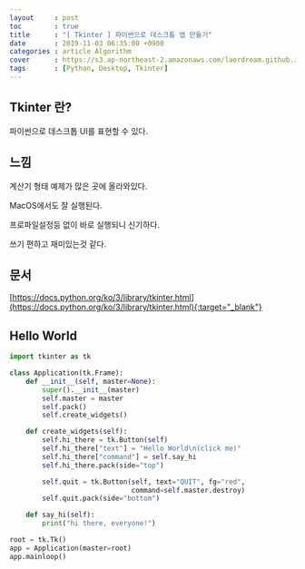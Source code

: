 ```yaml
---
layout     : post
toc        : true
title      : "[ Tkinter ] 파이썬으로 데스크톱 앱 만들기"
date       : 2019-11-03 06:35:00 +0900
categories : article Algorithm
cover      : https://s3.ap-northeast-2.amazonaws.com/laerdream.github.io/cover/python.jpg
tags       : [Python, Desktop, Tkinter]
---
```


## Tkinter 란?
파이썬으로 데스크톱 UI를 표현할 수 있다.

## 느낌

계산기 형태 예제가 많은 곳에 올라와있다.

MacOS에서도 잘 실행된다.

프로파일설정등 없이 바로 실행되니 신기하다.

쓰기 편하고 재미있는것 같다.


## 문서
[https://docs.python.org/ko/3/library/tkinter.html](https://docs.python.org/ko/3/library/tkinter.html){:target="_blank"}

## Hello World

```python
import tkinter as tk

class Application(tk.Frame):
    def __init__(self, master=None):
        super().__init__(master)
        self.master = master
        self.pack()
        self.create_widgets()

    def create_widgets(self):
        self.hi_there = tk.Button(self)
        self.hi_there["text"] = "Hello World\n(click me)"
        self.hi_there["command"] = self.say_hi
        self.hi_there.pack(side="top")

        self.quit = tk.Button(self, text="QUIT", fg="red",
                              command=self.master.destroy)
        self.quit.pack(side="bottom")

    def say_hi(self):
        print("hi there, everyone!")

root = tk.Tk()
app = Application(master=root)
app.mainloop()
```